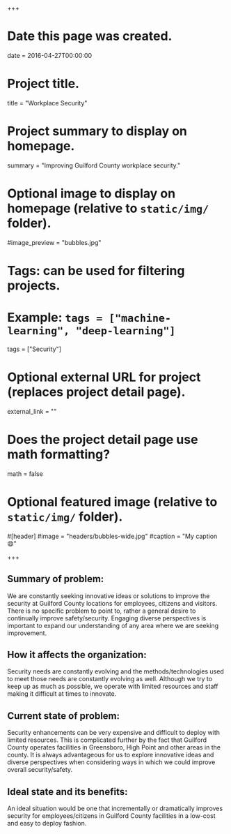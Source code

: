 +++
# Date this page was created.
date = 2016-04-27T00:00:00

# Project title.
title = "Workplace Security"

# Project summary to display on homepage.
summary = "Improving Guilford County workplace security."

# Optional image to display on homepage (relative to `static/img/` folder).
#image_preview = "bubbles.jpg"

# Tags: can be used for filtering projects.
# Example: `tags = ["machine-learning", "deep-learning"]`
tags = ["Security"]

# Optional external URL for project (replaces project detail page).
external_link = ""

# Does the project detail page use math formatting?
math = false

# Optional featured image (relative to `static/img/` folder).
#[header]
#image = "headers/bubbles-wide.jpg"
#caption = "My caption :smile:"

+++

## Summary of problem:

We are constantly seeking innovative ideas or solutions to improve the security at Guilford County locations for employees, citizens and visitors. There is no specific problem to point to, rather a general desire to continually improve safety/security. Engaging diverse perspectives is important to expand our understanding of any area where we are seeking improvement. 

## How it affects the organization:

Security needs are constantly evolving and the methods/technologies used to meet those needs are constantly evolving as well. Although we try to keep up as much as possible, we operate with limited resources and staff making it difficult at times to innovate.

## Current state of problem:

Security enhancements can be very expensive and difficult to deploy with limited resources. This is complicated further by the fact that Guilford County operates facilities in Greensboro, High Point and other areas in the county. It is always advantageous for us to explore innovative ideas and diverse perspectives when considering ways in which we could improve overall security/safety.

## Ideal state and its benefits:

An ideal situation would be one that incrementally or dramatically improves security for employees/citizens in Guilford County facilities in a low-cost and easy to deploy fashion.



 


